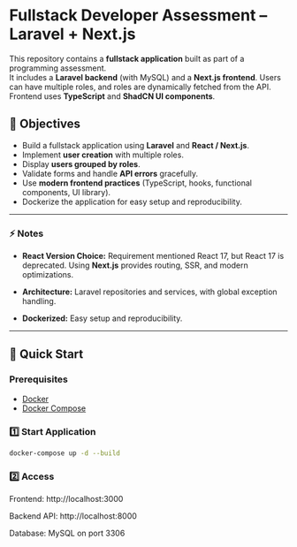# Fullstack Developer Assessment – Laravel + Next.js

This repository contains a **fullstack application** built as part of a programming assessment.  
It includes a **Laravel backend** (with MySQL) and a **Next.js frontend**. Users can have multiple roles, and roles are dynamically fetched from the API. Frontend uses **TypeScript** and **ShadCN UI components**.

## 🎯 Objectives

- Build a fullstack application using **Laravel** and **React / Next.js**.
- Implement **user creation** with multiple roles.
- Display **users grouped by roles**.
- Validate forms and handle **API errors** gracefully.
- Use **modern frontend practices** (TypeScript, hooks, functional components, UI library).
- Dockerize the application for easy setup and reproducibility.

---

### ⚡ Notes

- **React Version Choice:** Requirement mentioned React 17, but React 17 is deprecated. Using **Next.js** provides routing, SSR, and modern optimizations.

- **Architecture:** Laravel repositories and services, with global exception handling.

- **Dockerized:** Easy setup and reproducibility.

---

## 🚀 Quick Start

### Prerequisites

- [Docker](https://www.docker.com/get-started)
- [Docker Compose](https://docs.docker.com/compose/install/)

### 1️⃣ Start Application

```bash
docker-compose up -d --build
```

### 2️⃣ Access

Frontend: http://localhost:3000

Backend API: http://localhost:8000

Database: MySQL on port 3306
